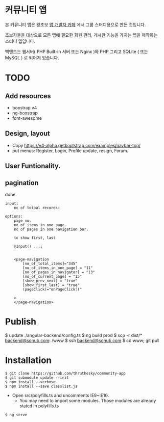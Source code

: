 # 커뮤니티 앱

본 커뮤니티 앱은 왕초보 [앱 개발자 카페](http://www.angularstudy.com) 에서 그룹 스터디용으로 만든 것입니다.

초보자들을 대상으로 모든 앱에 필요한 회원 관리, 게시판 기능을 가지는 앱을 제작하는 스터디 앱입니다.

백엔드는 웹서버( PHP Built-in 서버 또는 Nginx )와 PHP 그리고 SQLite ( 또는 MySQL ) 로 되어져 있습니다.




# TODO


## Add resources

* boostrap v4
* ng-boostrap
* font-awesome

## Design, layout

* Copy https://v4-alpha.getbootstrap.com/examples/navbar-top/
* put menus: Register, Login, Profile update, resign, Forum.


## User Funtionality.



## pagination

done.

````
input:
    no of totoal records:

options:
    page no.
    no of items in one page.
    no of pages in one navigation bar.

    to show first, last

    @Input() ...;


    <page-navigation
        [no_of_total_items]="345"
        [no_of_items_in_one_page] = "11"
        [no_of_pages_in_navigator] = "13"
        [no_of_current_page] = "15"
        [show_prev_next] = "true"
        [show_first_last] = "true"
        (pageClick)="onPageClick()"
        
    >
    </page-navigation>

````


# Publish


$ update ./angular-backend/config.ts
$ ng build prod
$ scp -r dist/* backend@sonub.com:./www
$ ssh backend@sonub.com
$ cd www; git pull




# Installation


````
$ git clone https://github.com/thruthesky/community-app
$ git submodule update --init
$ npm install --verbose
$ npm install --save classlist.js
````

* Open src/polyfills.ts and uncomments IE9~IE10.
    * You may need to import some modules. Those modules are already stated in polyfills.ts

````
$ ng serve
````


